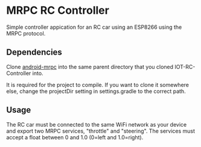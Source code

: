 MRPC RC Controller
==================

Simple controller appication for an RC car using an ESP8266 using the MRPC protocol. 

Dependencies
------------
Clone [android-mrpc](https://github.com/alex-sherman/android-mrpc) into the same parent directory that you cloned IOT-RC-Controller into. 

It is required for the project to compile. If you want to clone it somewhere else, change the projectDir setting in settings.gradle to the correct path. 

Usage
-----

The RC car must be connected to the same WiFi network as your device and export two MRPC services, "throttle" and "steering". The services must accept a float between 0 and 1.0 (0=left and 1.0=right).
